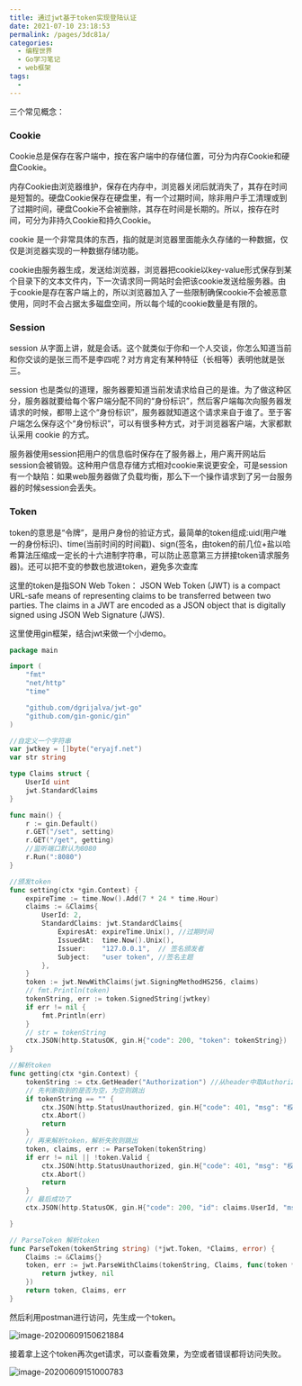 ```yaml
---
title: 通过jwt基于token实现登陆认证
date: 2021-07-10 23:18:53
permalink: /pages/3dc81a/
categories:
  - 编程世界
  - Go学习笔记
  - web框架
tags:
  - 
---
```


三个常见概念：

### Cookie

Cookie总是保存在客户端中，按在客户端中的存储位置，可分为内存Cookie和硬盘Cookie。

内存Cookie由浏览器维护，保存在内存中，浏览器关闭后就消失了，其存在时间是短暂的。硬盘Cookie保存在硬盘里，有一个过期时间，除非用户手工清理或到了过期时间，硬盘Cookie不会被删除，其存在时间是长期的。所以，按存在时间，可分为非持久Cookie和持久Cookie。

cookie 是一个非常具体的东西，指的就是浏览器里面能永久存储的一种数据，仅仅是浏览器实现的一种数据存储功能。

cookie由服务器生成，发送给浏览器，浏览器把cookie以key-value形式保存到某个目录下的文本文件内，下一次请求同一网站时会把该cookie发送给服务器。由于cookie是存在客户端上的，所以浏览器加入了一些限制确保cookie不会被恶意使用，同时不会占据太多磁盘空间，所以每个域的cookie数量是有限的。

### Session

session 从字面上讲，就是会话。这个就类似于你和一个人交谈，你怎么知道当前和你交谈的是张三而不是李四呢？对方肯定有某种特征（长相等）表明他就是张三。

session 也是类似的道理，服务器要知道当前发请求给自己的是谁。为了做这种区分，服务器就要给每个客户端分配不同的“身份标识”，然后客户端每次向服务器发请求的时候，都带上这个“身份标识”，服务器就知道这个请求来自于谁了。至于客户端怎么保存这个“身份标识”，可以有很多种方式，对于浏览器客户端，大家都默认采用 cookie 的方式。

服务器使用session把用户的信息临时保存在了服务器上，用户离开网站后session会被销毁。这种用户信息存储方式相对cookie来说更安全，可是session有一个缺陷：如果web服务器做了负载均衡，那么下一个操作请求到了另一台服务器的时候session会丢失。

### Token

token的意思是“令牌”，是用户身份的验证方式，最简单的token组成:uid(用户唯一的身份标识)、time(当前时间的时间戳)、sign(签名，由token的前几位+盐以哈希算法压缩成一定长的十六进制字符串，可以防止恶意第三方拼接token请求服务器)。还可以把不变的参数也放进token，避免多次查库

这里的token是指SON Web Token：
JSON Web Token (JWT) is a compact URL-safe means of representing claims to be transferred between two parties. The claims in a JWT are encoded as a JSON object that is digitally signed using JSON Web Signature (JWS).

这里使用gin框架，结合jwt来做一个小demo。

```go
package main

import (
	"fmt"
	"net/http"
	"time"

	"github.com/dgrijalva/jwt-go"
	"github.com/gin-gonic/gin"
)

//自定义一个字符串
var jwtkey = []byte("eryajf.net")
var str string

type Claims struct {
	UserId uint
	jwt.StandardClaims
}

func main() {
	r := gin.Default()
	r.GET("/set", setting)
	r.GET("/get", getting)
	//监听端口默认为8080
	r.Run(":8080")
}

//颁发token
func setting(ctx *gin.Context) {
	expireTime := time.Now().Add(7 * 24 * time.Hour)
	claims := &Claims{
		UserId: 2,
		StandardClaims: jwt.StandardClaims{
			ExpiresAt: expireTime.Unix(), //过期时间
			IssuedAt:  time.Now().Unix(),
			Issuer:    "127.0.0.1",  // 签名颁发者
			Subject:   "user token", //签名主题
		},
	}
	token := jwt.NewWithClaims(jwt.SigningMethodHS256, claims)
	// fmt.Println(token)
	tokenString, err := token.SignedString(jwtkey)
	if err != nil {
		fmt.Println(err)
	}
	// str = tokenString
	ctx.JSON(http.StatusOK, gin.H{"code": 200, "token": tokenString})
}

//解析token
func getting(ctx *gin.Context) {
	tokenString := ctx.GetHeader("Authorization") //从header中取Authorization这个key，再与刚刚的token进行比对
	// 先判断取到的是否为空，为空则跳出
	if tokenString == "" {
		ctx.JSON(http.StatusUnauthorized, gin.H{"code": 401, "msg": "权限不足"})
		ctx.Abort()
		return
	}
	// 再来解析token，解析失败则跳出
	token, claims, err := ParseToken(tokenString)
	if err != nil || !token.Valid {
		ctx.JSON(http.StatusUnauthorized, gin.H{"code": 401, "msg": "权限不足"})
		ctx.Abort()
		return
	}
	// 最后成功了
	ctx.JSON(http.StatusOK, gin.H{"code": 200, "id": claims.UserId, "msg": "认证通过"})

}

// ParseToken 解析token
func ParseToken(tokenString string) (*jwt.Token, *Claims, error) {
	Claims := &Claims{}
	token, err := jwt.ParseWithClaims(tokenString, Claims, func(token *jwt.Token) (i interface{}, err error) {
		return jwtkey, nil
	})
	return token, Claims, err
}
```

然后利用postman进行访问，先生成一个token。

![image-20200609150621884](http://t.eryajf.net/imgs/2021/09/fbfa7ab8b8d114e8.jpg)

接着拿上这个token再次get请求，可以查看效果，为空或者错误都将访问失败。

![image-20200609151000783](http://t.eryajf.net/imgs/2021/09/8c02cf1a473517ae.jpg)